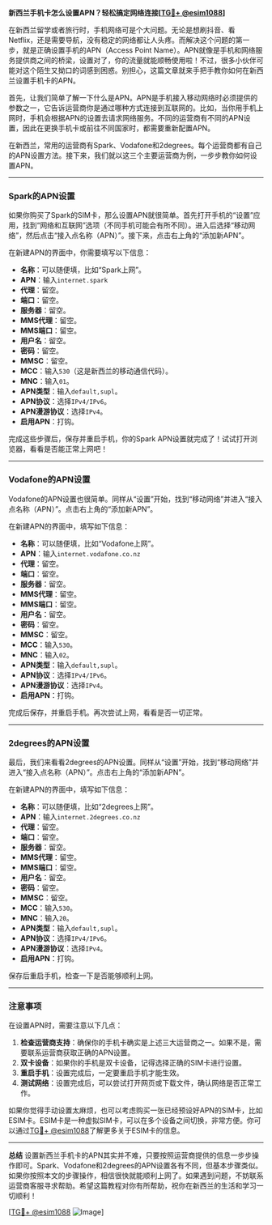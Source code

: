 **新西兰手机卡怎么设置APN？轻松搞定网络连接[[TG💪+ @esim1088](https://t.me/s/esim1088)]**

在新西兰留学或者旅行时，手机网络可是个大问题。无论是想刷抖音、看Netflix，还是需要导航，没有稳定的网络都让人头疼。而解决这个问题的第一步，就是正确设置手机的APN（Access Point Name）。APN就像是手机和网络服务提供商之间的桥梁，设置对了，你的流量就能顺畅使用啦！不过，很多小伙伴可能对这个陌生又拗口的词感到困惑。别担心，这篇文章就来手把手教你如何在新西兰设置手机卡的APN。

首先，让我们简单了解一下什么是APN。APN是手机接入移动网络时必须提供的参数之一，它告诉运营商你是通过哪种方式连接到互联网的。比如，当你用手机上网时，手机会根据APN的设置去请求网络服务。不同的运营商有不同的APN设置，因此在更换手机卡或前往不同国家时，都需要重新配置APN。

在新西兰，常用的运营商有Spark、Vodafone和2degrees。每个运营商都有自己的APN设置方法。接下来，我们就以这三个主要运营商为例，一步步教你如何设置APN。

---

### **Spark的APN设置**
如果你购买了Spark的SIM卡，那么设置APN就很简单。首先打开手机的“设置”应用，找到“网络和互联网”选项（不同手机可能会有所不同）。进入后选择“移动网络”，然后点击“接入点名称（APN）”。接下来，点击右上角的“添加新APN”。

在新建APN的界面中，你需要填写以下信息：

- **名称**：可以随便填，比如“Spark上网”。
- **APN**：输入`internet.spark`
- **代理**：留空。
- **端口**：留空。
- **服务器**：留空。
- **MMS代理**：留空。
- **MMS端口**：留空。
- **用户名**：留空。
- **密码**：留空。
- **MMSC**：留空。
- **MCC**：输入`530`（这是新西兰的移动通信代码）。
- **MNC**：输入`01`。
- **APN类型**：输入`default,supl`。
- **APN协议**：选择`IPv4/IPv6`。
- **APN漫游协议**：选择`IPv4`。
- **启用APN**：打钩。

完成这些步骤后，保存并重启手机，你的Spark APN设置就完成了！试试打开浏览器，看看是否能正常上网吧！

---

### **Vodafone的APN设置**
Vodafone的APN设置也很简单。同样从“设置”开始，找到“移动网络”并进入“接入点名称（APN）”。点击右上角的“添加新APN”。

在新建APN的界面中，填写如下信息：

- **名称**：可以随便填，比如“Vodafone上网”。
- **APN**：输入`internet.vodafone.co.nz`
- **代理**：留空。
- **端口**：留空。
- **服务器**：留空。
- **MMS代理**：留空。
- **MMS端口**：留空。
- **用户名**：留空。
- **密码**：留空。
- **MMSC**：留空。
- **MCC**：输入`530`。
- **MNC**：输入`02`。
- **APN类型**：输入`default,supl`。
- **APN协议**：选择`IPv4/IPv6`。
- **APN漫游协议**：选择`IPv4`。
- **启用APN**：打钩。

完成后保存，并重启手机。再次尝试上网，看看是否一切正常。

---

### **2degrees的APN设置**
最后，我们来看看2degrees的APN设置。同样从“设置”开始，找到“移动网络”并进入“接入点名称（APN）”。点击右上角的“添加新APN”。

在新建APN的界面中，填写如下信息：

- **名称**：可以随便填，比如“2degrees上网”。
- **APN**：输入`internet.2degrees.co.nz`
- **代理**：留空。
- **端口**：留空。
- **服务器**：留空。
- **MMS代理**：留空。
- **MMS端口**：留空。
- **用户名**：留空。
- **密码**：留空。
- **MMSC**：留空。
- **MCC**：输入`530`。
- **MNC**：输入`20`。
- **APN类型**：输入`default,supl`。
- **APN协议**：选择`IPv4/IPv6`。
- **APN漫游协议**：选择`IPv4`。
- **启用APN**：打钩。

保存后重启手机，检查一下是否能够顺利上网。

---

### **注意事项**
在设置APN时，需要注意以下几点：

1. **检查运营商支持**：确保你的手机卡确实是上述三大运营商之一。如果不是，需要联系运营商获取正确的APN设置。
2. **双卡设备**：如果你的手机是双卡设备，记得选择正确的SIM卡进行设置。
3. **重启手机**：设置完成后，一定要重启手机才能生效。
4. **测试网络**：设置完成后，可以尝试打开网页或下载文件，确认网络是否正常工作。

如果你觉得手动设置太麻烦，也可以考虑购买一张已经预设好APN的SIM卡，比如ESIM卡。ESIM卡是一种虚拟SIM卡，可以在多个设备之间切换，非常方便。你可以通过[TG💪+ @esim1088](https://t.me/s/esim1088)了解更多关于ESIM卡的信息。

---

**总结**
设置新西兰手机卡的APN其实并不难，只要按照运营商提供的信息一步步操作即可。Spark、Vodafone和2degrees的APN设置各有不同，但基本步骤类似。如果你按照本文的步骤操作，相信很快就能顺利上网了。如果遇到问题，不妨联系运营商客服寻求帮助。希望这篇教程对你有所帮助，祝你在新西兰的生活和学习一切顺利！

[[TG💪+ @esim1088](https://t.me/s/esim1088) ![Image](https://i.postimg.cc/4NQfJmqS/Snipaste-2025-05-13-00-14-12.png)]
